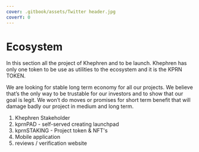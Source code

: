 ```yaml
---
cover: .gitbook/assets/Twitter header.jpg
coverY: 0
---
```


# Ecosystem

In this section all the project of Khephren and to be launch. Khephren has only one token to be use as utilities to the ecosystem and it is the KPRN TOKEN.&#x20;

We are looking for stable long term economy for all our projects. We believe that’s the only way to be trustable for our investors and to show that our goal is legit. We won’t do moves or promises for short term benefit that will damage badly our project in medium and long term.





1. Khephren Stakeholder
2. kprnPAD - self-served creating launchpad
3. kprnSTAKING -  Project token & NFT's&#x20;
4. Mobile application
5. reviews / verification website





